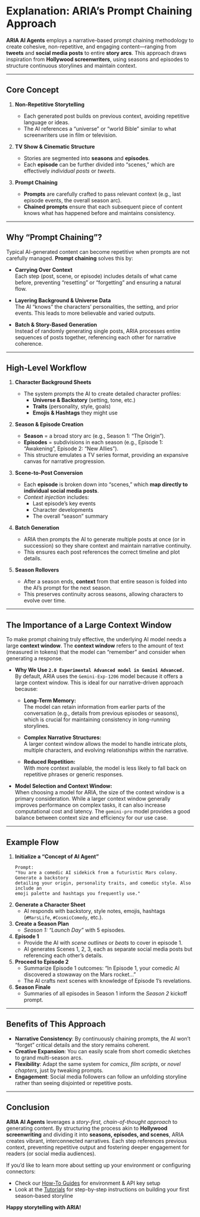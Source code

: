 # Explanation: ARIA’s Prompt Chaining Approach

**ARIA AI Agents** employs a narrative-based prompt chaining methodology to create cohesive, non-repetitive, and engaging content—ranging from **tweets** and **social media posts** to entire **story arcs**. This approach draws inspiration from **Hollywood screenwriters**, using seasons and episodes to structure continuous storylines and maintain context.

---

## Core Concept

1. **Non-Repetitive Storytelling**  
   - Each generated post builds on previous context, avoiding repetitive language or ideas.  
   - The AI references a “universe” or “world Bible” similar to what screenwriters use in film or television.

2. **TV Show & Cinematic Structure**  
   - Stories are segmented into **seasons** and **episodes**.  
   - Each **episode** can be further divided into “scenes,” which are effectively *individual posts* or *tweets*.

3. **Prompt Chaining**  
   - **Prompts** are carefully crafted to pass relevant context (e.g., last episode events, the overall season arc).  
   - **Chained prompts** ensure that each subsequent piece of content knows what has happened before and maintains consistency.

---

## Why “Prompt Chaining”?

Typical AI-generated content can become repetitive when prompts are not carefully managed. **Prompt chaining** solves this by:

- **Carrying Over Context**  
  Each step (post, scene, or episode) includes details of what came before, preventing “resetting” or “forgetting” and ensuring a natural flow.

- **Layering Background & Universe Data**  
  The AI “knows” the characters’ personalities, the setting, and prior events. This leads to more believable and varied outputs.

- **Batch & Story-Based Generation**  
  Instead of randomly generating single posts, ARIA processes entire sequences of posts together, referencing each other for narrative coherence.

---

## High-Level Workflow

1. **Character Background Sheets**  
   - The system prompts the AI to create detailed character profiles:  
     - **Universe & Backstory** (setting, tone, etc.)  
     - **Traits** (personality, style, goals)  
     - **Emojis & Hashtags** they might use  

2. **Season & Episode Creation**  
   - **Season** = a broad story arc (e.g., Season 1: “The Origin”).  
   - **Episodes** = subdivisions in each season (e.g., Episode 1: “Awakening”, Episode 2: “New Allies”).  
   - This structure emulates a TV series format, providing an expansive canvas for narrative progression.

3. **Scene-to-Post Conversion**  
   - Each **episode** is broken down into “scenes,” which **map directly to individual social media posts**.  
   - *Context injection* includes:  
     - Last episode’s key events  
     - Character developments  
     - The overall “season” summary  

4. **Batch Generation**  
   - ARIA then prompts the AI to generate multiple posts at once (or in succession) so they share context and maintain narrative continuity.  
   - This ensures each post references the correct timeline and plot details.

5. **Season Rollovers**  
   - After a season ends, **context** from that entire season is folded into the AI’s prompt for the next season.  
   - This preserves continuity across seasons, allowing characters to evolve over time.

---

## The Importance of a Large Context Window

To make prompt chaining truly effective, the underlying AI model needs a large **context window**. The **context window** refers to the amount of text (measured in tokens) that the model can “remember” and consider when generating a response.

- **Why We Use `2.0 Experimental Advanced model in Gemini Advanced.`**  
  By default, ARIA uses the `Gemini-Exp-1206` model because it offers a large context window. This is ideal for our narrative-driven approach because:
  
  - **Long-Term Memory:**  
    The model can retain information from earlier parts of the conversation (e.g., details from previous episodes or seasons), which is crucial for maintaining consistency in long-running storylines.

  - **Complex Narrative Structures:**  
    A larger context window allows the model to handle intricate plots, multiple characters, and evolving relationships within the narrative.

  - **Reduced Repetition:**  
    With more context available, the model is less likely to fall back on repetitive phrases or generic responses.

- **Model Selection and Context Window:**  
  When choosing a model for ARIA, the size of the context window is a primary consideration. While a larger context window generally improves performance on complex tasks, it can also increase computational cost and latency. The `gemini-pro` model provides a good balance between context size and efficiency for our use case.

---

## Example Flow

1. **Initialize a “Concept of AI Agent”**  
   ```plaintext
   Prompt: 
   "You are a comedic AI sidekick from a futuristic Mars colony. Generate a backstory 
   detailing your origin, personality traits, and comedic style. Also include an 
   emoji palette and hashtags you frequently use."
   ```
2. **Generate a Character Sheet**  
   - AI responds with backstory, style notes, emojis, hashtags (`#MarsLife`, `#CosmicComedy`, etc.).
3. **Create a Season Plan**  
   - *Season 1: “Launch Day”* with 5 episodes.
4. **Episode 1**  
   - Provide the AI with *scene outlines* or *beats* to cover in episode 1.  
   - AI generates Scenes 1, 2, 3, each as separate social media posts but referencing each other’s details.
5. **Proceed to Episode 2**  
   - Summarize Episode 1 outcomes: “In Episode 1, your comedic AI discovered a stowaway on the Mars rocket…”  
   - The AI crafts next scenes with knowledge of Episode 1’s revelations.
6. **Season Finale**  
   - Summaries of all episodes in Season 1 inform the *Season 2* kickoff prompt.

---

## Benefits of This Approach

- **Narrative Consistency**: By continuously chaining prompts, the AI won’t “forget” critical details and the story remains coherent.  
- **Creative Expansion**: You can easily scale from short comedic sketches to grand multi-season arcs.  
- **Flexibility**: Adapt the same system for *comics*, *film scripts*, or *novel chapters*, just by tweaking prompts.  
- **Engagement**: Social media followers can follow an unfolding storyline rather than seeing disjointed or repetitive posts.

---

## Conclusion

**ARIA AI Agents** leverages a *story-first, chain-of-thought approach* to generating content. By structuring the process akin to **Hollywood screenwriting** and dividing it into **seasons, episodes, and scenes**, ARIA creates vibrant, interconnected narratives. Each step references previous context, preventing repetitive output and fostering deeper engagement for readers (or social media audiences).

If you’d like to learn more about setting up your environment or configuring connectors:

- Check our [How-To Guides](./how-to-guides.md) for environment & API key setup  
- Look at the [Tutorials](./tutorials.md) for step-by-step instructions on building your first season-based storyline  

**Happy storytelling with ARIA!**